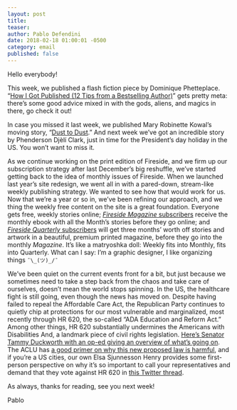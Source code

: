 ```yaml
---
layout: post
title:
teaser:
author: Pablo Defendini
date: 2018-02-18 01:00:01 -0500
category: email
published: false
---
```


Hello everybody!

This week, we published a flash fiction piece by Dominique Phetteplace. “[How I Got Published (12 Tips from a Bestselling Author)](https://firesidefiction.com/how-i-got-published)” gets pretty meta: there’s some good advice mixed in with the gods, aliens, and magics in there, go check it out!

In case you missed it last week, we published Mary Robinette Kowal’s moving story, “[Dust to Dust](https://firesidefiction.com/dust-to-dust).” And next week we’ve got an incredible story by Phenderson Djèlí Clark, just in time for  the President’s day holiday in the US. You won’t want to miss it.

As we continue working on the print edition of Fireside, and we firm up our subscription strategy after last December’s big reshuffle, we’ve started getting back to the idea of monthly issues of Fireside. When we launched last year’s site redesign, we went all in with a pared-down, stream-like weekly publishing strategy. We wanted to see how that would work for us. Now that we’re a year or so in, we’ve been refining our approach, and we thing the weekly free content on the site is a great foundation. Everyone gets free, weekly stories online; [_Fireside Magazine_ subscribers](https://firesidefiction.com/#support-fireside) receive the monthly ebook with all the Month’s stories before they go online; and [_Fireside Quarterly_ subscribers](https://d.rip/fireside) will get three months’ worth off stories and artwork in a beautiful, premium printed magazine, before they go into the monthly _Magazine_. It’s like a matryoshka doll: Weekly fits into Monthly, fits into Quarterly. What can I say: I’m a graphic designer, I like organizing things `¯\_(ツ)_/¯`

We’ve been quiet on the current events front for a bit, but just because we sometimes need to take a step back from the chaos and take care of ourselves, doesn’t mean the world stops spinning. In the US, the healthcare fight is still going, even though the news has moved on. Despite having failed to repeal the Affordable Care Act, the Republican Party continues to quietly chip at protections for our most vulnerable and marginalized, most recently through HR 620, the so-called “ADA Education and Reform Act.” Among other things, HR 620 substantially undermines the Americans with Disabilities And, a landmark piece of civil rights legislation. [Here’s Senator Tammy Duckworth with an op-ed giving an overview of what’s going on](https://www.washingtonpost.com/opinions/congress-is-on-the-offensive-against-americans-with-disabilities/2017/10/17/f508069c-b359-11e7-9e58-e6288544af98_story.html?utm_term=.7852023bd985). The ACLU has [a good primer on why this new proposed law is harmful](https://www.aclu.org/other/hr-620-myths-and-truths-about-ada-education-and-reform-act), and if you’re a US cities, our own Elsa Sjunnesson Henry provides some first-person perspective on why it’s so important to call your representatives and demand that they vote against HR 620 in [this Twitter thread](https://twitter.com/snarkbat/status/963425641810092033).

As always, thanks for reading, see you next week!

Pablo 
